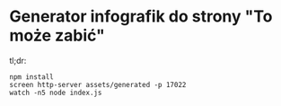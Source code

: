 # Generator infografik do strony "To może zabić"

tl;dr:

```
npm install
screen http-server assets/generated -p 17022
watch -n5 node index.js
```
